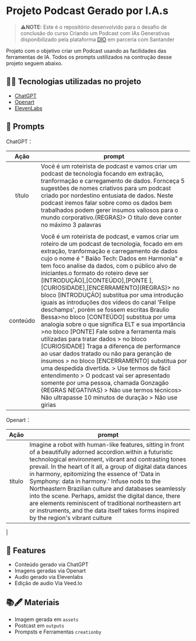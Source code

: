 
# Projeto Podcast Gerado por I.A.s


 >⚠️**NOTE:** Este é o repositório desenvolvido para o desafio de conclusão do curso Criando um Podcast com IAs Generativas disponibilizado pela plataforma  [DIO](https://dio.me) em parceria com Santander

Projeto com o objetivo criar um Podcast usando as facilidades das ferramentas de IA. Todos os prompts ustilizados na contrução desse projeto seguem abaixo.


## 👩‍💻 Tecnologias utilizadas no projeto

- [ChatGPT](https://chat.openai.com/) 
- [Openart](https://openart.ai/create)
- [ElevenLabs](https://elevenlabs.io/app/speech-synthesis)

## 💢 Prompts


ChatGPT：

|   Ação   | prompt                                                                                                                                                                                                                                                                         |
| :------: | ------------------------------------------------------------------------------------------------------------------------------------------------------------------------------------------------------------------------------------------------------------------------------ |
|  título  | Vocé é um roteirista de podcast e vamos criar um podcast de tecnologia focando em extração, tranformação e carregamento de dados. Fornceça 5 sugestões de nomes criativos para um podcast criado por nordestino entusiata de dados. Neste podcast iremos falar sobre como os dados bem trabalhados podem gerer insumos valiosos para o mundo corporativo.{REGRAS}> O título deve conter no máximo 3 palavras
                                          |
| conteúdo | Você é um roteirista de podcast, e vamos criar um  roteiro de um podcast de tecnologia, focado em em extração, tranformação e carregamento de dados cujo o nome é " Baião Tech: Dados em Harmonia" e tem foco analise da dados,  com o público alvo de iniciantes.o formato do roteiro deve ser [INTRODUÇÃO],[CONTEÚDO],[PONTE ],[CURIOSIDADE],[ENCERRAMENTO]{REGRAS}> no bloco [INTRODUÇÃO] substitua por uma introdução iguais as introduções dos vídeos do canal 'Felipe deschamps', porém se fossem escritas Braulio Bessa>no bloco [CONTEÚDO] substitua por uma analogia sobre o que significa ELT e sua importância >no bloco [PONTE] Fale sobre a ferramenta mais  utilizadas para tratar dados > no bloco [CURIOSIDADE] Traga a diferença de performance ao usar dados tratado ou não para geranção de insumos > no bloco [ENCERRAMENTO] substitua por uma despedida divertida. > Use termos de fácil entendimento > O podcast vai ser apresentado somente por uma pessoa, chamada Gonzagão {REGRAS NEGATIVAS} > Não use termos técnicos> Não ultrapasse 10 minutos de duração > Não use girias |


Openart：

|  Ação  | prompt                                                                                 |
| :----: | -------------------------------------------------------------------------------------- |
| título | Imagine a robot with human-like features, sitting in front of a beautifully adorned accordion.within a futuristic technological environment, vibrant and contrasting tones prevail. In the heart of it all, a group of digital data dances in harmony, epitomizing the essence of 'Data in Symphony: data in harmony.' Infuse nods to the Northeastern Brazilian culture and databases seamlessly into the scene. Perhaps, amidst the digital dance, there are elements reminiscent of traditional northeastern art or instruments, and the data itself takes forms inspired by the region's vibrant culture





 |

## 📢 Features

- Conteúdo gerado via ChatGPT
- Imagens geradas via Openart
- Audio gerado via Elevenlabs
- Edição de audio Via Veed.Io

## 📚🖋️ Materiais

- Imagem gerada em `assets`
- Postcast em `outputs`
- Prompsts e Ferramentas `creationby`
